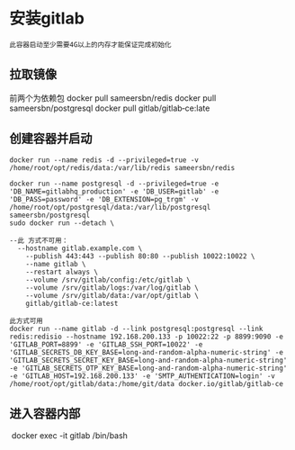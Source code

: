 # 安装gitlab

```
此容器启动至少需要4G以上的内存才能保证完成初始化
```

## 拉取镜像

前两个为依赖包
	docker pull sameersbn/redis
	docker pull sameersbn/postgresql
	docker pull gitlab/gitlab‐ce:late

## 创建容器并启动

```
docker run --name redis -d --privileged=true -v /home/root/opt/redis/data:/var/lib/redis sameersbn/redis
```

	docker run --name postgresql -d --privileged=true -e 'DB_NAME=gitlabhq_production' -e 'DB_USER=gitlab' -e 'DB_PASS=password' -e 'DB_EXTENSION=pg_trgm' -v /home/root/opt/postgresql/data:/var/lib/postgresql sameersbn/postgresql
	sudo docker run --detach \
```
--此 方式不可用：
  --hostname gitlab.example.com \
  	--publish 443:443 --publish 80:80 --publish 10022:10022 \
  	--name gitlab \
  	--restart always \
  	--volume /srv/gitlab/config:/etc/gitlab \
  	--volume /srv/gitlab/logs:/var/log/gitlab \
  	--volume /srv/gitlab/data:/var/opt/gitlab \
  	gitlab/gitlab-ce:latest
```

```
此方式可用
docker run --name gitlab -d --link postgresql:postgresql --link redis:redisio --hostname 192.168.200.133 -p 10022:22 -p 8899:9090 -e 'GITLAB_PORT=8899' -e 'GITLAB_SSH_PORT=10022' -e 'GITLAB_SECRETS_DB_KEY_BASE=long-and-random-alpha-numeric-string' -e 'GITLAB_SECRETS_SECRET_KEY_BASE=long-and-random-alpha-numeric-string' -e 'GITLAB_SECRETS_OTP_KEY_BASE=long-and-random-alpha-numeric-string' -e 'GITLAB_HOST=192.168.200.133' -e 'SMTP_AUTHENTICATION=login' -v /home/root/opt/gitlab/data:/home/git/data docker.io/gitlab/gitlab-ce
```

## 进入容器内部

​	docker exec -it gitlab /bin/bash


